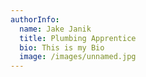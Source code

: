 ```yaml
---
authorInfo:
  name: Jake Janik
  title: Plumbing Apprentice
  bio: This is my Bio
  image: /images/unnamed.jpg
---
```

